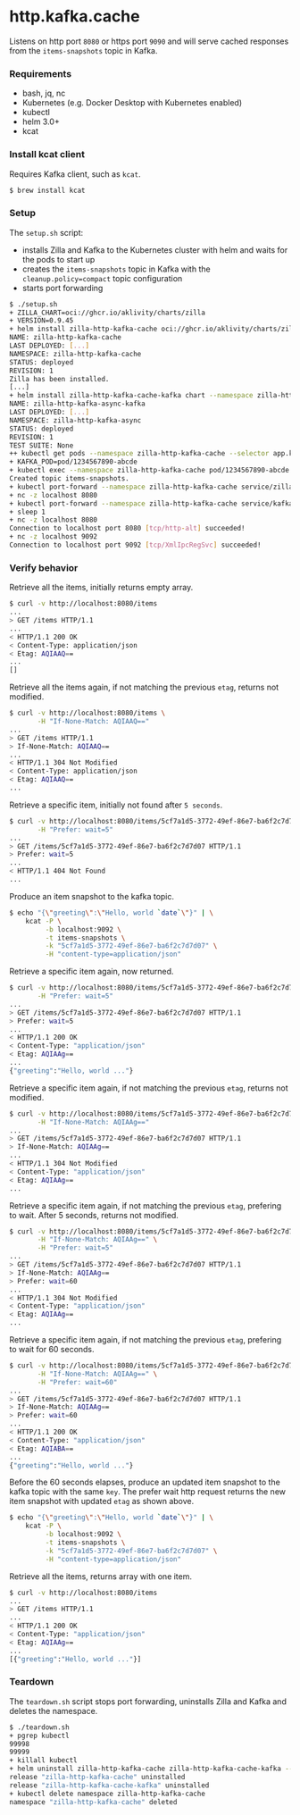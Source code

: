 # http.kafka.cache

Listens on http port `8080` or https port `9090` and will serve cached responses from the `items-snapshots` topic in Kafka.

### Requirements

- bash, jq, nc
- Kubernetes (e.g. Docker Desktop with Kubernetes enabled)
- kubectl
- helm 3.0+
- kcat

### Install kcat client
Requires Kafka client, such as `kcat`.
```bash
$ brew install kcat
```

### Setup

The `setup.sh` script:
- installs Zilla and Kafka to the Kubernetes cluster with helm and waits for the pods to start up
- creates the `items-snapshots` topic in Kafka with the `cleanup.policy=compact` topic configuration
- starts port forwarding

```bash
$ ./setup.sh
+ ZILLA_CHART=oci://ghcr.io/aklivity/charts/zilla
+ VERSION=0.9.45
+ helm install zilla-http-kafka-cache oci://ghcr.io/aklivity/charts/zilla --version 0.9.45 --namespace zilla-http-kafka-cache --create-namespace --wait [...]
NAME: zilla-http-kafka-cache
LAST DEPLOYED: [...]
NAMESPACE: zilla-http-kafka-cache
STATUS: deployed
REVISION: 1
Zilla has been installed.
[...]
+ helm install zilla-http-kafka-cache-kafka chart --namespace zilla-http-kafka-cache --create-namespace --wait
NAME: zilla-http-kafka-async-kafka
LAST DEPLOYED: [...]
NAMESPACE: zilla-http-kafka-async
STATUS: deployed
REVISION: 1
TEST SUITE: None
++ kubectl get pods --namespace zilla-http-kafka-cache --selector app.kubernetes.io/instance=kafka -o name
+ KAFKA_POD=pod/1234567890-abcde
+ kubectl exec --namespace zilla-http-kafka-cache pod/1234567890-abcde -- /opt/bitnami/kafka/bin/kafka-topics.sh --bootstrap-server localhost:9092 --create --topic items-snapshots --config cleanup.policy=compact --if-not-exists
Created topic items-snapshots.
+ kubectl port-forward --namespace zilla-http-kafka-cache service/zilla-http-kafka-cache 8080 9090
+ nc -z localhost 8080
+ kubectl port-forward --namespace zilla-http-kafka-cache service/kafka 9092 29092
+ sleep 1
+ nc -z localhost 8080
Connection to localhost port 8080 [tcp/http-alt] succeeded!
+ nc -z localhost 9092
Connection to localhost port 9092 [tcp/XmlIpcRegSvc] succeeded!
```

### Verify behavior

Retrieve all the items, initially returns empty array.

```bash
$ curl -v http://localhost:8080/items
...
> GET /items HTTP/1.1
...
< HTTP/1.1 200 OK
< Content-Type: application/json
< Etag: AQIAAQ==
...
[]
```
Retrieve all the items again, if not matching the previous `etag`, returns not modified.
```bash
$ curl -v http://localhost:8080/items \
       -H "If-None-Match: AQIAAQ=="
...
> GET /items HTTP/1.1
> If-None-Match: AQIAAQ==
...
< HTTP/1.1 304 Not Modified
< Content-Type: application/json
< Etag: AQIAAQ==
...
```
Retrieve a specific item, initially not found after `5 seconds`.
```bash
$ curl -v http://localhost:8080/items/5cf7a1d5-3772-49ef-86e7-ba6f2c7d7d07 \
       -H "Prefer: wait=5"
...
> GET /items/5cf7a1d5-3772-49ef-86e7-ba6f2c7d7d07 HTTP/1.1
> Prefer: wait=5
...
< HTTP/1.1 404 Not Found
...
```
Produce an item snapshot to the kafka topic.
```bash
$ echo "{\"greeting\":\"Hello, world `date`\"}" | \
    kcat -P \
         -b localhost:9092 \
         -t items-snapshots \
         -k "5cf7a1d5-3772-49ef-86e7-ba6f2c7d7d07" \
         -H "content-type=application/json"
```
Retrieve a specific item again, now returned.
```bash
$ curl -v http://localhost:8080/items/5cf7a1d5-3772-49ef-86e7-ba6f2c7d7d07 \
       -H "Prefer: wait=5"
...
> GET /items/5cf7a1d5-3772-49ef-86e7-ba6f2c7d7d07 HTTP/1.1
> Prefer: wait=5
...
< HTTP/1.1 200 OK
< Content-Type: "application/json"
< Etag: AQIAAg==
...
{"greeting":"Hello, world ..."}
```
Retrieve a specific item again, if not matching the previous `etag`, returns not modified.
```bash
$ curl -v http://localhost:8080/items/5cf7a1d5-3772-49ef-86e7-ba6f2c7d7d07 \
       -H "If-None-Match: AQIAAg=="
...
> GET /items/5cf7a1d5-3772-49ef-86e7-ba6f2c7d7d07 HTTP/1.1
> If-None-Match: AQIAAg==
...
< HTTP/1.1 304 Not Modified
< Content-Type: "application/json"
< Etag: AQIAAg==
...
```
Retrieve a specific item again, if not matching the previous `etag`, prefering to wait. After 5 seconds, returns not modified.
```bash
$ curl -v http://localhost:8080/items/5cf7a1d5-3772-49ef-86e7-ba6f2c7d7d07 \
       -H "If-None-Match: AQIAAg==" \
       -H "Prefer: wait=5"
...
> GET /items/5cf7a1d5-3772-49ef-86e7-ba6f2c7d7d07 HTTP/1.1
> If-None-Match: AQIAAg==
> Prefer: wait=60
...
< HTTP/1.1 304 Not Modified
< Content-Type: "application/json"
< Etag: AQIAAg==
...
```
Retrieve a specific item again, if not matching the previous `etag`, prefering to wait for 60 seconds.
```bash
$ curl -v http://localhost:8080/items/5cf7a1d5-3772-49ef-86e7-ba6f2c7d7d07 \
       -H "If-None-Match: AQIAAg==" \
       -H "Prefer: wait=60"
...
> GET /items/5cf7a1d5-3772-49ef-86e7-ba6f2c7d7d07 HTTP/1.1
> If-None-Match: AQIAAg==
> Prefer: wait=60
...
< HTTP/1.1 200 OK
< Content-Type: "application/json"
< Etag: AQIABA==
...
{"greeting":"Hello, world ..."}
```
Before the 60 seconds elapses, produce an updated item snapshot to the kafka topic with the same `key`.
The prefer wait http request returns the new item snapshot with updated `etag` as shown above.
```bash
$ echo "{\"greeting\":\"Hello, world `date`\"}" | \
    kcat -P \
         -b localhost:9092 \
         -t items-snapshots \
         -k "5cf7a1d5-3772-49ef-86e7-ba6f2c7d7d07" \
         -H "content-type=application/json"
```
Retrieve all the items, returns array with one item.
```bash
$ curl -v http://localhost:8080/items
...
> GET /items HTTP/1.1
...
< HTTP/1.1 200 OK
< Content-Type: "application/json"
< Etag: AQIAAg==
...
[{"greeting":"Hello, world ..."}]
```

### Teardown

The `teardown.sh` script stops port forwarding, uninstalls Zilla and Kafka and deletes the namespace.

```bash
$ ./teardown.sh
+ pgrep kubectl
99998
99999
+ killall kubectl
+ helm uninstall zilla-http-kafka-cache zilla-http-kafka-cache-kafka --namespace zilla-http-kafka-cache
release "zilla-http-kafka-cache" uninstalled
release "zilla-http-kafka-cache-kafka" uninstalled
+ kubectl delete namespace zilla-http-kafka-cache
namespace "zilla-http-kafka-cache" deleted
```
